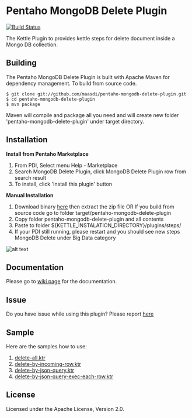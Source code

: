 Pentaho MongoDB Delete Plugin
=======================
[![Build Status](https://travis-ci.org/maasdi/pentaho-mongodb-delete-plugin.svg?branch=1.0.1)](https://travis-ci.org/maasdi/pentaho-mongodb-delete-plugin/builds)

The Kettle Plugin to provides kettle steps for delete document inside a Mongo DB collection.

Building
--------
The Pentaho MongoDB Delete Plugin is built with Apache Maven for dependency management. To build from source code.

    $ git clone git://github.com/maasdi/pentaho-mongodb-delete-plugin.git
    $ cd pentaho-mongodb-delete-plugin
    $ mvn package

Maven will compile and package all you need and will create new folder 'pentaho-mongodb-delete-plugin' under target directory.

Installation
--------
**Install from Pentaho Marketplace**

1. From PDI, Select menu Help - Marketplace
2. Search MongoDB Delete Plugin, click MongoDB Delete Plugin row from search result
3. To install, click 'Install this plugin' button

**Manual Installation**

1. Download binary [here][download-release] then extract the zip file
   OR If you build from source code go to folder target/pentaho-mongodb-delete-plugin
2. Copy folder pentaho-mongodb-delete-plugin and all contents
3. Paste to folder ${KETTLE_INSTALATION_DIRECTORY}/plugins/steps/
4. If your PDI still running, please restart and you should see new steps MongoDB Delete under Big Data category

![alt text][step]

Documentation
-------------
Please go to [wiki page][docs] for the documentation.

Issue
-----
Do you have issue while using this plugin? Please report [here][issue]

Sample
------
Here are the samples how to use:

1. [delete-all.ktr](https://raw.githubusercontent.com/maasdi/pentaho-mongodb-delete-plugin/master/src/main/resources/sample/delete-all.ktr)
2. [delete-by-incoming-row.ktr](https://raw.githubusercontent.com/maasdi/pentaho-mongodb-delete-plugin/master/src/main/resources/sample/delete-by-incoming-row.ktr)
3. [delete-by-json-query.ktr](https://raw.githubusercontent.com/maasdi/pentaho-mongodb-delete-plugin/master/src/main/resources/sample/delete-by-json-query.ktr)
4. [delete-by-json-query-exec-each-row.ktr](https://raw.githubusercontent.com/maasdi/pentaho-mongodb-delete-plugin/master/src/main/resources/sample/delete-by-json-query-exec-each-row.ktr)

License
-------
Licensed under the Apache License, Version 2.0.

[step]: https://raw.githubusercontent.com/maasdi/pentaho-mongodb-delete-plugin/master/MongDB%20Delete.png "MongoDB Delete Step"
[download-release]: https://github.com/maasdi/pentaho-mongodb-delete-plugin/releases
[docs]: http://maasdi.github.io/pentaho-mongodb-delete-plugin
[issue]: https://github.com/maasdi/pentaho-mongodb-delete-plugin/issues